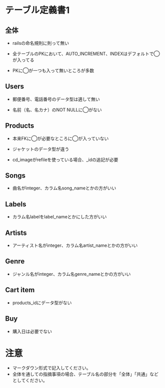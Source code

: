 # テーブル定義書1
## 全体
- railsの命名規則に則って無い

- 全テーブルのPKにおいて、AUTO_INCREMENT、INDEXはデフォルトで◯が入ってる

- PKに◯が一つも入って無いところが多数

## Users
- 郵便番号、電話番号のデータ型は適して無い

- 名前（名、名カナ）のNOT NULLに◯がない

## Products
- 本来FKに◯が必要なところに◯が入っていない

- ジャケットのデータ型が違う

- cd_imageがrefileを使っている場合、_idの追記が必要

## Songs
- 曲名がinteger、カラム名song_nameとかの方がいい

## Labels
- カラム名labelをlabel_nameとかにした方がいい

## Artists
- アーティスト名がinteger、カラム名artist_nameとかの方がいい

## Genre
- ジャンル名がinteger、カラム名genre_nameとかの方がいい

## Cart item
- products_idにデータ型がない

## Buy
- 購入日は必要でない

# 注意
* マークダウン形式で記入してください。
* 全体を通しての指摘事項の場合、テーブル名の部分を「全体」「共通」などとしてください。

